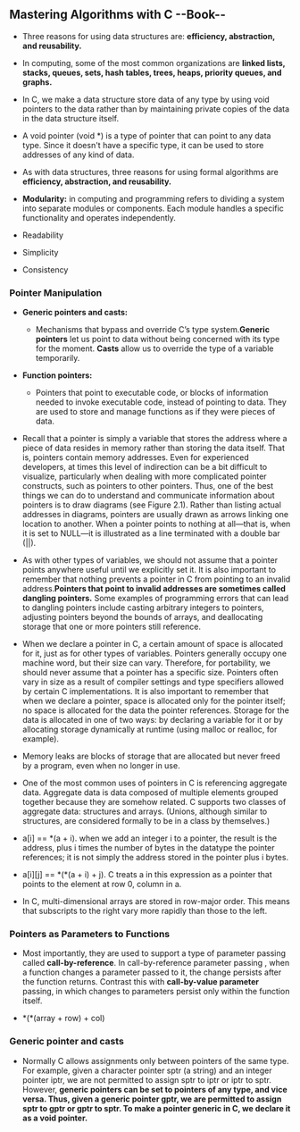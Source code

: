 ## Mastering Algorithms with C --Book-- 

* Three reasons for using data structures are: **efficiency, abstraction, and reusability.**

* In computing, some of the most common organizations are **linked lists, stacks, queues, sets, hash tables, trees, heaps, priority queues, and graphs.**

*  In C, we make a data structure store data of any type by using void pointers to the data rather than by maintaining private copies of the data in the data structure itself.

* A void pointer (void \*) is a type of pointer that can point to any data type. Since it doesn't have a specific type, it can be used to store addresses of any kind of data.

* As with data structures, three reasons for using formal algorithms are **efficiency, abstraction, and reusability.**

* **Modularity:** in computing and programming refers to dividing a system into separate modules or components. Each module handles a specific functionality and operates independently. 

* Readability

* Simplicity

* Consistency

### Pointer Manipulation

* **Generic pointers and casts:**
    - Mechanisms that bypass and override C’s type system.**Generic pointers** let us point to data without being concerned with its type for the moment. **Casts** allow us to override the type of a variable temporarily.

* **Function pointers:**
    - Pointers that point to executable code, or blocks of information needed to invoke executable code, instead of pointing to data. They are used to store and manage functions as if they were pieces of data.

* Recall that a pointer is simply a variable that stores the address where a piece of data resides in memory rather than storing the data itself. That is, pointers contain memory addresses. Even for experienced developers, at times this level of indirection can be a bit difficult to visualize, particularly when dealing with more complicated pointer constructs, such as pointers to other pointers. Thus, one of the best things we can do to understand and communicate information about pointers is to draw diagrams (see Figure 2.1). Rather than listing actual addresses in diagrams, pointers are usually drawn as arrows linking one location to another. When a pointer points to nothing at all—that is, when it is set to NULL—it is illustrated as a line terminated with a double bar (||).

* As with other types of variables, we should not assume that a pointer points anywhere useful until we explicitly set it. It is also important to remember that nothing prevents a pointer in C from pointing to an invalid address.**Pointers that point to invalid addresses are sometimes called dangling pointers.** Some examples of programming errors that can lead to dangling pointers include casting arbitrary integers to pointers, adjusting pointers beyond the bounds of arrays, and deallocating storage that one or more pointers still reference.

* When we declare a pointer in C, a certain amount of space is allocated for it, just as for other types of variables. Pointers generally occupy one machine word, but their size can vary. Therefore, for portability, we should never assume that a pointer has a specific size. Pointers often vary in size as a result of compiler settings and type specifiers allowed by certain C implementations. It is also important to remember that when we declare a pointer, space is allocated only for the pointer itself; no space is allocated for the data the pointer references. Storage for the data is allocated in one of two ways: by declaring a variable for it or by allocating storage dynamically at runtime (using malloc or realloc, for example).

* Memory leaks are blocks of storage that are allocated but never freed by a program, even when no longer in use. 

* One of the most common uses of pointers in C is referencing aggregate data. Aggregate data is data composed of multiple elements grouped together because they are somehow related. C supports two classes of aggregate data: structures and arrays. (Unions, although similar to structures, are considered formally to be in a class by themselves.) 

* a[i] == \*(a + i). when we add an integer i to a pointer, the result is the address, plus i times the number of bytes in the datatype the pointer references; it is not simply the address stored in the pointer plus i bytes. 

* a[i][j] == \*(\*(a + i) + j). C treats a in this expression as a pointer that points to the element at row 0, column in a.

* In C, multi-dimensional arrays are stored in row-major order. This means that subscripts to the right vary more rapidly than those to the left.

### Pointers as Parameters to Functions

* Most importantly, they are used to support a type of parameter passing called **call-by-reference**. In call-by-reference parameter passing , when a function changes a parameter passed to it, the change persists after the function returns. Contrast this with **call-by-value parameter** passing, in which changes to parameters persist only within the function itself.

* \*(\*(array + row) + col) 

### Generic pointer and casts

* Normally C allows assignments only between pointers of the same type. For example, given a character pointer sptr (a string) and an integer pointer iptr, we are not permitted to assign sptr to iptr or iptr to sptr. However, **generic pointers can be set to pointers of any type, and vice versa. Thus, given a generic pointer gptr, we are permitted to assign sptr to gptr or gptr to sptr. To make a pointer generic in C, we declare it as a void pointer.** 
